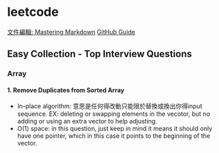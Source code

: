 # leetcode
[文件編輯: Mastering Markdown](https://guides.github.com/features/mastering-markdown/)
[GitHub Guide](https://guides.github.com/)
## Easy Collection - Top Interview Questions
### Array
#### 1. Remove Duplicates from Sorted Array
- In-place algorithm: 
意思是任何得改動只能限於替換或換出你得input sequence. EX: deleting or swapping elements in the vecotor, but no adding or using an extra vector to help adjusting.
- O(1) space: 
in this question, just keep in mind it means it should only have one pointer, which in this case it points to the beginning of the vector.

